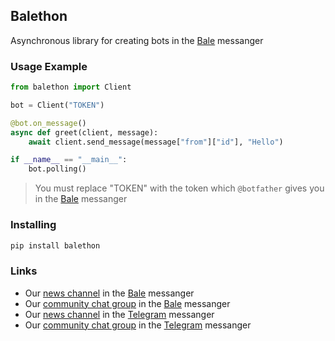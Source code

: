 ## Balethon

Asynchronous library for creating bots in the [Bale](https://www.bale.ai/) messanger

### Usage Example

```python
from balethon import Client

bot = Client("TOKEN")

@bot.on_message()
async def greet(client, message):
    await client.send_message(message["from"]["id"], "Hello")

if __name__ == "__main__":
    bot.polling()
```

> You must replace "TOKEN" with the token which `@botfather` gives you in the [Bale](https://www.bale.ai/) messanger

### Installing

```bash
pip install balethon
```

### Links

- Our [news channel](https://ble.ir/balethon) in the [Bale](https://www.bale.ai/) messanger
- Our [community chat group](https://ble.ir/balethon) in the [Bale](https://www.bale.ai/) messanger
- Our [news channel](https://t.me/balethon_py) in the [Telegram](https://telegram.org) messanger
- Our [community chat group](https://t.me/balethon_group) in the [Telegram](https://telegram.org) messanger